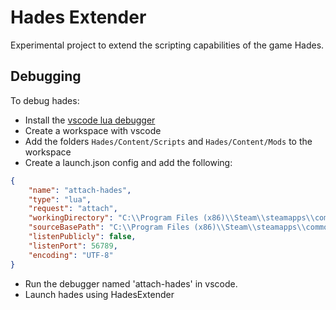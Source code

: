 # Hades Extender
Experimental project to extend the scripting capabilities of the game Hades.

## Debugging

To debug hades:
* Install the [vscode lua debugger](https://marketplace.visualstudio.com/items?itemName=devCAT.lua-debug)
* Create a workspace with vscode
* Add the folders `Hades/Content/Scripts` and `Hades/Content/Mods` to the workspace
* Create a launch.json config and add the following:
```json
{
    "name": "attach-hades",
    "type": "lua",
    "request": "attach",
    "workingDirectory": "C:\\Program Files (x86)\\Steam\\steamapps\\common\\Hades",
    "sourceBasePath": "C:\\Program Files (x86)\\Steam\\steamapps\\common\\Hades",
    "listenPublicly": false,
    "listenPort": 56789,
    "encoding": "UTF-8"
}
```
* Run the debugger named 'attach-hades' in vscode.
* Launch hades using HadesExtender
